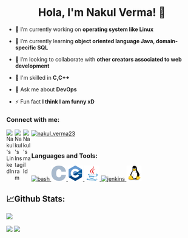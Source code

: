 <h1 align="center">Hola, I'm Nakul Verma! 👋</h1>

- 🔭 I’m currently working on **operating system like Linux**

- 🌱 I’m currently learning **object oriented language Java, domain-specific SQL**

- 👯 I’m looking to collaborate with **other creators associated to web development**

- 🤝 I'm skilled in **C,C++**

- 💬 Ask me about **DevOps**

- ⚡ Fun fact **I think I am funny xD**

<h3 align="left">Connect with me:</h3>
<p align="left">
<a href="https://twitter.com/Nakul_Verma2312" target="blank"><img align="center" src="https://cdn.jsdelivr.net/npm/simple-icons@3.0.1/icons/twitter.svg" alt="nakul_verma23" height="30" width="40" /></a>
<a href="https://www.linkedin.com/in/nakul-verma-2b25a4205/">
  <img align="left" alt="Nakul's LinkedIn" width="22px" src="https://raw.githubusercontent.com/peterthehan/peterthehan/master/assets/linkedin.svg" />
</a>
<a href="https://www.instagram.com/nakul.verma_23/">
  <img align="left" alt="Nakul's Instagram" width="22px" src="https://www.flaticon.com/svg/static/icons/svg/174/174855.svg" />
</a>
<a href="mailto: nakulverma2312@gmail.com">
  <img align="left" alt="Nakul's mail Id" width="22px" src="https://www.flaticon.com/svg/static/icons/svg/732/732200.svg" />
</a>
<br><br>
  
 <h3 align="left">Languages and Tools:</h3>
<p align="left"> <a href="https://www.gnu.org/software/bash/" target="_blank"> <img src="https://www.vectorlogo.zone/logos/gnu_bash/gnu_bash-icon.svg" alt="bash" width="40" height="40"/> </a> <a href="https://www.cprogramming.com/" target="_blank"> <img src="https://raw.githubusercontent.com/devicons/devicon/master/icons/c/c-original.svg" alt="c" width="40" height="40"/> </a> <a href="https://www.w3schools.com/cpp/" target="_blank"> <img src="https://raw.githubusercontent.com/devicons/devicon/master/icons/cplusplus/cplusplus-original.svg" alt="cplusplus" width="40" height="40"/> </a> <a href="https://www.java.com" target="_blank"> <img src="https://raw.githubusercontent.com/devicons/devicon/master/icons/java/java-original.svg" alt="java" width="40" height="40"/> </a> <a href="https://www.jenkins.io" target="_blank"> <img src="https://www.vectorlogo.zone/logos/jenkins/jenkins-icon.svg" alt="jenkins" width="40" height="40"/> </a> <a href="https://www.linux.org/" target="_blank"> <img src="https://raw.githubusercontent.com/devicons/devicon/master/icons/linux/linux-original.svg" alt="linux" width="40" height="40"/> </a> </p>


## 📈Github Stats:

<img src="https://github-readme-stats.vercel.app/api?username=nakul23721&&show_icons=true&title_color=ffffff&icon_color=bb2acf&text_color=daf7dc&bg_color=151515">

<img  src="https://github-readme-streak-stats.herokuapp.com/?user=nakul23721&theme=dracula&&show_icons=true&title_color=ffffff&icon_color=bb2acf&text_color=daf7dc&bg_color=151515">  <img  src="https://github-readme-stats.vercel.app/api/top-langs/?username=nakul23721&theme=dracula&&show_icons=true&title_color=ffffff&icon_color=bb2acf&text_color=daf7dc&bg_color=151515">






